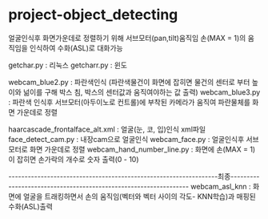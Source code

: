 # project-object_detecting
얼굴인식후 화면가운데로 정렬하기 위해 서브모터(pan,tilt)움직임
손(MAX = 1)의 움직임을 인식하여 수화(ASL)로 대화가능

getchar.py : 리눅스
getcharr.py : 윈도

webcam_blue2.py : 파란색인식 (파란색물건이 화면에 잡히면 물건의 센터로 부터 높이와 넒이를 구해 박스 침, 박스의 센터값과 움직여야하는 값 출력)
webcam_blue3.py : 파란색 인식후 서브모터(아두이노로 컨트롤)에 부착된 카메라가 움직여 파란물체를 화면 가운데로 정렬

haarcascade_frontalface_alt.xml : 얼굴(눈, 코, 입)인식 xml파일
face_detect_cam.py : 내장cam으로 얼굴인식
webcam_face.py : 얼굴인식후 서브모터로 화면 가운데로 정렬
webcam_hand_number_line.py : 화면에 손(MAX = 1)이 잡히면 손가락의 개수로 숫자 출력(0 - 10) 

-----------------------------------------------------------------최종-----------------------------------------------------------------
webcam_asl_knn : 화면에 얼굴을 트래킹하면서 손의 움직임(벡터와 벡터 사이의 각도- KNN학습)과 매핑된 수화(ASL)출력



